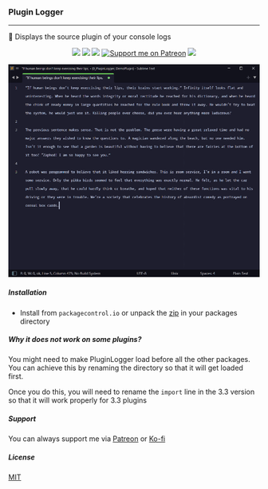 ### Plugin Logger

---

📜 Displays the source plugin of your console logs

<p align="center">
<a href="https://www.sublimetext.com/">
    <img src="https://img.shields.io/badge/Made%20For-Sublime-ff9800?logo=sublime%20text" /></a>
<a href="https://packagecontrol.io/packages/PluginLogger">
    <img src="https://img.shields.io/packagecontrol/dt/PluginLogger" /></a>
<a href="https://github.com/kapitanluffy/sublime-plugin-logger/releases">
    <img src="https://img.shields.io/github/v/tag/kapitanluffy/sublime-plugin-logger?label=release" /></a>
<a href="https://patreon.com/kapitanluffy">
    <img src="https://img.shields.io/endpoint.svg?url=https%3A%2F%2Fshieldsio-patreon.vercel.app%2Fapi%3Fusername%3Dkapitanluffy%26type%3Dpatrons&style=flat" alt="Support me on Patreon" /></a>
<a href="https://ko-fi.com/kapitanluffy">
    <img src="https://img.shields.io/badge/Ko--fi-Support-019cde?logo=ko-fi" /></a>
</p>

![preview](preview.gif)

##### Installation

- Install from `packagecontrol.io` or unpack the [zip](https://github.com/kapitanluffy/sublime-plugin-logger/archive/master.zip) in your packages directory

##### Why it does not work on some plugins?

You might need to make PluginLogger load before all the other packages. You can achieve this by renaming the directory so that it will get loaded first.

Once you do this, you will need to rename the `import` line in the 3.3 version so that it will work properly for 3.3 plugins

##### Support

You can always support me via [Patreon](https://www.patreon.com/kapitanluffy) or [Ko-fi](https://www.ko-fi.com/kapitanluffy)

##### License

[MIT](LICENSE)
